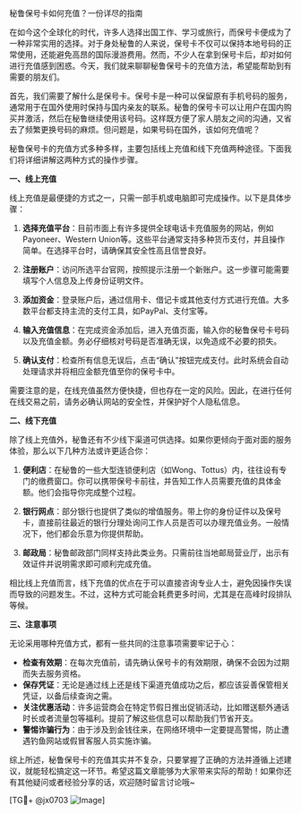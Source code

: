秘鲁保号卡如何充值？一份详尽的指南

在如今这个全球化的时代，许多人选择出国工作、学习或旅行，而保号卡便成为了一种非常实用的选择。对于身处秘鲁的人来说，保号卡不仅可以保持本地号码的正常使用，还能避免高昂的国际漫游费用。然而，不少人在拿到保号卡后，却对如何进行充值感到困惑。今天，我们就来聊聊秘鲁保号卡的充值方法，希望能帮助到有需要的朋友们。

首先，我们需要了解什么是保号卡。保号卡是一种可以保留原有手机号码的服务，通常用于在国外使用时保持与国内亲友的联系。秘鲁的保号卡可以让用户在国内购买并激活，然后在秘鲁继续使用该号码。这样既方便了家人朋友之间的沟通，又省去了频繁更换号码的麻烦。但问题是，如果号码在国外，该如何充值呢？

秘鲁保号卡的充值方式多种多样，主要包括线上充值和线下充值两种途径。下面我们将详细讲解这两种方式的操作步骤。

**一、线上充值**

线上充值是最便捷的方式之一，只需一部手机或电脑即可完成操作。以下是具体步骤：

1. **选择充值平台**：目前市面上有许多提供全球电话卡充值服务的网站，例如Payoneer、Western Union等。这些平台通常支持多种货币支付，并且操作简单。在选择平台时，请确保其安全性高且信誉良好。

2. **注册账户**：访问所选平台官网，按照提示注册一个新账户。这一步骤可能需要填写个人信息及上传身份证明文件。

3. **添加资金**：登录账户后，通过信用卡、借记卡或其他支付方式进行充值。大多数平台都支持主流的支付工具，如PayPal、支付宝等。

4. **输入充值信息**：在完成资金添加后，进入充值页面，输入你的秘鲁保号卡号码以及充值金额。务必仔细核对号码是否准确无误，以免造成不必要的损失。

5. **确认支付**：检查所有信息无误后，点击“确认”按钮完成支付。此时系统会自动处理请求并将相应金额充值至你的保号卡中。

需要注意的是，在线充值虽然方便快捷，但也存在一定的风险。因此，在进行任何在线交易之前，请务必确认网站的安全性，并保护好个人隐私信息。

**二、线下充值**

除了线上充值外，秘鲁还有不少线下渠道可供选择。如果你更倾向于面对面的服务体验，那么以下几种方法或许更适合你：

1. **便利店**：在秘鲁的一些大型连锁便利店（如Wong、Tottus）内，往往设有专门的缴费窗口。你可以携带保号卡前往，并告知工作人员需要充值的具体金额。他们会指导你完成整个过程。

2. **银行网点**：部分银行也提供了类似的增值服务。带上你的身份证件以及保号卡，直接前往最近的银行分理处询问工作人员是否可以办理充值业务。一般情况下，他们都会乐意为你提供帮助。

3. **邮政局**：秘鲁邮政部门同样支持此类业务。只需前往当地邮局营业厅，出示有效证件并说明需求即可顺利完成充值。

相比线上充值而言，线下充值的优点在于可以直接咨询专业人士，避免因操作失误而导致的问题发生。不过，这种方式可能会耗费更多时间，尤其是在高峰时段排队等候。

**三、注意事项**

无论采用哪种充值方式，都有一些共同的注意事项需要牢记于心：

- **检查有效期**：在每次充值前，请先确认保号卡的有效期限，确保不会因为过期而失去服务资格。
- **保存凭证**：无论是通过线上还是线下渠道充值成功之后，都应该妥善保管相关凭证，以备后续查询之需。
- **关注优惠活动**：许多运营商会在特定节假日推出促销活动，比如赠送额外通话时长或者流量包等福利。提前了解这些信息可以帮助我们节省开支。
- **警惕诈骗行为**：由于涉及到金钱往来，在网络环境中一定要提高警惕，防止遭遇钓鱼网站或假冒客服人员实施诈骗。

综上所述，秘鲁保号卡的充值其实并不复杂，只要掌握了正确的方法并遵循上述建议，就能轻松搞定这一环节。希望这篇文章能够为大家带来实际的帮助！如果你还有其他疑问或者经验分享的话，欢迎随时留言讨论哦~

[TG💪+ @jx0703 ![Image](https://github.com/user-attachments/assets/dbca1d08-cadb-493c-b0ec-ad6f7a83f270)]